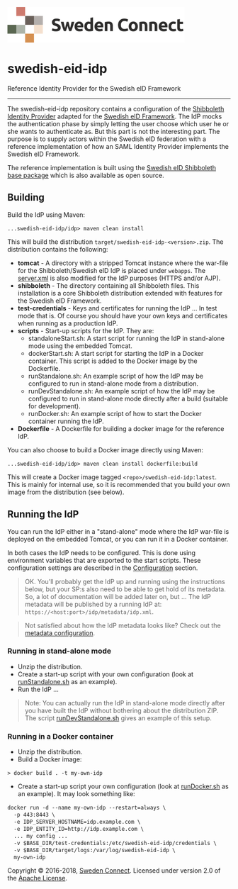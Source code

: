 ![Logo](https://github.com/swedenconnect/technical-framework/blob/master/img/sweden-connect.png)

# swedish-eid-idp

Reference Identity Provider for the Swedish eID Framework

---

The swedish-eid-idp repository contains a configuration of the [Shibboleth Identity Provider](https://wiki.shibboleth.net/confluence/display/IDP30/Home) adapted for the [Swedish eID Framework](https://github.com/elegnamnden/technical-framework). The IdP mocks the authentication phase by simply letting the user choose which user he or she wants to authenticate as. But this part is not the interesting part. The purpose is to supply actors within the Swedish eID federation with a reference implementation of how an SAML Identity Provider implements the Swedish eID Framework.

The reference implementation is built using the [Swedish eID Shibboleth base package](https://github.com/litsec/swedish-eid-shibboleth-base) which is also available as open source.

## Building

Build the IdP using Maven:

```
...swedish-eid-idp/idp> maven clean install
```

This will build the distribution `target/swedish-eid-idp-<version>.zip`. The distribution contains the following:

* **tomcat** - A directory with a stripped Tomcat instance where the war-file for the Shibboleth/Swedish eID IdP is placed under `webapps`. The [server.xml](https://github.com/elegnamnden/swedish-eid-idp/blob/master/idp/src/main/tomcat/server.xml) is also modified for the IdP purposes (HTTPS and/or AJP).
* **shibboleth** - The directory containing all Shibboleth files. This installation is a core Shibboleth distribution extended with features for the Swedish eID Framework.
* **test-credentials** - Keys and certificates for running the IdP ... In test mode that is. Of course you should have your own keys and certificates when running as a production IdP.
* **scripts** - Start-up scripts for the IdP. They are:
	- standaloneStart.sh: A start script for running the IdP in stand-alone mode using the embedded Tomcat. 
    - dockerStart.sh: A start script for starting the IdP in a Docker container. This script is added to the Docker image by the Dockerfile.
	- runStandalone.sh: An example script of how the IdP may be configured to run in stand-alone
	mode from a distribution.
	- runDevStandalone.sh: An example script of how the IdP may be configured to run in stand-alone mode directly after a build (suitable for development).
	- runDocker.sh: An example script of how to start the Docker container running the IdP.	
* **Dockerfile** - A Dockerfile for building a docker image for the reference IdP.

You can also choose to build a Docker image directly using Maven:

```
...swedish-eid-idp/idp> maven clean install dockerfile:build
```

This will create a Docker image tagged `<repo>/swedish-eid-idp:latest`. This is mainly for internal use, so it is recommended that you build your own image from the distribution (see below).

## Running the IdP

You can run the IdP either in a "stand-alone" mode where the IdP war-file is deployed on the embedded Tomcat, or you can run it in a Docker container.

In both cases the IdP needs to be configured. This is done using environment variables that are exported to the start scripts. These configuration settings are described in the [Configuration](docs/configuration.md) section.

> OK. You'll probably get the IdP up and running using the instructions below, but your SP:s also need to be able to get hold of its metadata. So, a lot of documentation will be added later on, but ... The IdP metadata will be published by a running IdP at: `https://<host:port>/idp/metadata/idp.xml`.

> Not satisfied about how the IdP metadata looks like? Check out the [metadata configuration](https://github.com/elegnamnden/swedish-eid-idp/tree/master/idp/src/main/shibboleth/config/metadata).



### Running in stand-alone mode

* Unzip the distribution.
* Create a start-up script with your own configuration (look at [runStandalone.sh](https://github.com/elegnamnden/swedish-eid-idp/blob/master/idp/scripts/runStandalone.sh) as an example).
* Run the IdP ...

> Note: You can actually run the IdP in stand-alone mode directly after you have built the IdP without bothering about the distribution ZIP. The script [runDevStandalone.sh](https://github.com/elegnamnden/swedish-eid-idp/blob/master/idp/scripts/runDevStandalone.sh) gives an example of this setup.

### Running in a Docker container

* Unzip the distribution.
* Build a Docker image:

```
> docker build . -t my-own-idp
```

* Create a start-up script your own configuration (look at [runDocker.sh](https://github.com/elegnamnden/swedish-eid-idp/blob/master/idp/scripts/runDocker.sh) as an example). It may look something like:

```
docker run -d --name my-own-idp --restart=always \
  -p 443:8443 \
  -e IDP_SERVER_HOSTNAME=idp.example.com \
  -e IDP_ENTITY_ID=http://idp.example.com \
  ... my config ...
  -v $BASE_DIR/test-credentials:/etc/swedish-eid-idp/credentials \
  -v $BASE_DIR/target/logs:/var/log/swedish-eid-idp \
  my-own-idp
```


Copyright &copy; 2016-2018, [Sweden Connect](https://swedenconnect.se). Licensed under version 2.0 of the [Apache License](http://www.apache.org/licenses/LICENSE-2.0).
